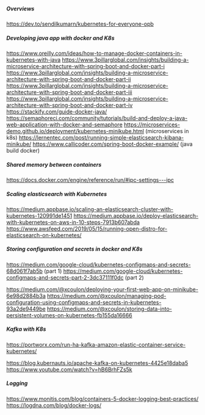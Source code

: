 ##### Overviews
https://dev.to/sendilkumarn/kubernetes-for-everyone-opb

##### Developing java app with docker and K8s
https://www.oreilly.com/ideas/how-to-manage-docker-containers-in-kubernetes-with-java
https://www.3pillarglobal.com/insights/building-a-microservice-architecture-with-spring-boot-and-docker-part-i
https://www.3pillarglobal.com/insights/building-a-microservice-architecture-with-spring-boot-and-docker-part-ii
https://www.3pillarglobal.com/insights/building-a-microservice-architecture-with-spring-boot-and-docker-part-iii
https://www.3pillarglobal.com/insights/building-a-microservice-architecture-with-spring-boot-and-docker-part-iv
https://stackify.com/guide-docker-java/
https://semaphoreci.com/community/tutorials/build-and-deploy-a-java-web-application-with-docker-and-semaphore
https://microservices-demo.github.io/deployment/kubernetes-minikube.html (microservices in k8s)
https://lernentec.com/post/running-simple-elasticsearch-kibana-minikube/
https://www.callicoder.com/spring-boot-docker-example/ (java build docker)

##### Shared memory between containers
https://docs.docker.com/engine/reference/run/#ipc-settings---ipc

##### Scaling elasticsearch with Kubernetes
https://medium.appbase.io/scaling-an-elasticsearch-cluster-with-kubernetes-120991de1451
https://medium.appbase.io/deploy-elasticsearch-with-kubernetes-on-aws-in-10-steps-7913b607abda
https://www.awsfeed.com/2019/05/15/running-open-distro-for-elasticsearch-on-kubernetes/


##### Storing configuration and secrets in docker and K8s
https://medium.com/google-cloud/kubernetes-configmaps-and-secrets-68d061f7ab5b (part 1)
https://medium.com/google-cloud/kubernetes-configmaps-and-secrets-part-2-3dc37111f0dc (part 2)

https://medium.com/@xcoulon/deploying-your-first-web-app-on-minikube-6e98d2884b3a
https://medium.com/@xcoulon/managing-pod-configuration-using-configmaps-and-secrets-in-kubernetes-93a2de9449be
https://medium.com/@xcoulon/storing-data-into-persistent-volumes-on-kubernetes-fb155da16666

##### Kafka with K8s
https://portworx.com/run-ha-kafka-amazon-elastic-container-service-kubernetes/

https://blog.kubernauts.io/apache-kafka-on-kubernetes-4425e18daba5
https://www.youtube.com/watch?v=hB6BrhFZs5k


##### Logging 
https://www.monitis.com/blog/containers-5-docker-logging-best-practices/
https://logdna.com/blog/docker-logs/

